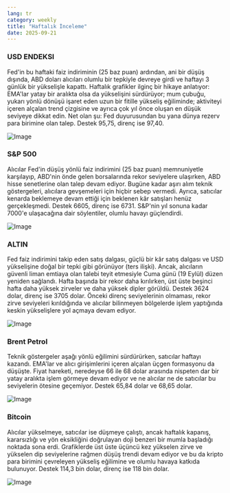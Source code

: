```yaml
---
lang: tr
category: weekly
title: "Haftalık İnceleme"
date: 2025-09-21
---
```


### USD ENDEKSI

Fed'in bu haftaki faiz indiriminin (25 baz puan) ardından, ani bir düşüş dışında, ABD doları alıcıları olumlu bir tepkiyle devreye girdi ve haftayı 3 günlük bir yükselişle kapattı. Haftalık grafikler ilginç bir hikaye anlatıyor: EMA'lar yatay bir aralıkta olsa da yükselişini sürdürüyor; mum çubuğu, yukarı yönlü dönüşü işaret eden uzun bir fitille yükseliş eğiliminde; aktiviteyi içeren alçalan trend çizgisine ve ayrıca çok yıl önce oluşan en düşük seviyeye dikkat edin. Net olan şu: Fed duyurusundan bu yana dünya rezerv para birimine olan talep. Destek 95,75, direnç ise 97,40.

![Image](https://markleighedu.github.io/img/Sep-2025/21-Sep-2025/usdindex.jpg)

### S&P 500

Alıcılar Fed'in düşüş yönlü faiz indirimini (25 baz puan) memnuniyetle karşılayıp, ABD'nin önde gelen borsalarında rekor seviyelere ulaşırken, ABD hisse senetlerine olan talep devam ediyor. Bugüne kadar aşırı alım teknik göstergeleri, alıcılara gevşemeleri için hiçbir sebep vermedi. Ayrıca, satıcılar kenarda beklemeye devam ettiği için beklenen kâr satışları henüz gerçekleşmedi. Destek 6605, direnç ise 6731. S&P'nin yıl sonuna kadar 7000'e ulaşacağına dair söylentiler, olumlu havayı güçlendirdi.

![Image](https://markleighedu.github.io/img/Sep-2025/21-Sep-2025/sp500.jpg)

### ALTIN

Fed faiz indirimini takip eden satış dalgası, güçlü bir kâr satış dalgası ve USD yükselişine doğal bir tepki gibi görünüyor (ters ilişki). Ancak, alıcıların güvenli liman emtiaya olan talebi teyit etmesiyle Cuma günü (19 Eylül) düzen yeniden sağlandı. Hafta başında bir rekor daha kırılırken, üst üste beşinci hafta daha yüksek zirveler ve daha yüksek dipler görüldü. Destek 3624 dolar, direnç ise 3705 dolar. Önceki direnç seviyelerinin olmaması, rekor zirve seviyeleri kırıldığında ve alıcılar bilinmeyen bölgelerde işlem yaptığında keskin yükselişlere yol açmaya devam ediyor.

![Image](https://markleighedu.github.io/img/Sep-2025/21-Sep-2025/gold.jpg)

### Brent Petrol

Teknik göstergeler aşağı yönlü eğilimini sürdürürken, satıcılar haftayı kazandı. EMA'lar ve alıcı girişimlerini içeren alçalan üçgen formasyonu da düşüşte. Fiyat hareketi, neredeyse 66 ile 68 dolar arasında nispeten dar bir yatay aralıkta işlem görmeye devam ediyor ve ne alıcılar ne de satıcılar bu seviyelerin ötesine geçemiyor. Destek 65,84 dolar ve 68,65 dolar.

![Image](https://markleighedu.github.io/img/Sep-2025/21-Sep-2025/brentoil.jpg)

### Bitcoin

Alıcılar yükselmeye, satıcılar ise düşmeye çalıştı, ancak haftalık kapanış, kararsızlığı ve yön eksikliğini doğrulayan doji benzeri bir mumla başladığı noktada sona erdi. Grafiklerde üst üste üçüncü kez yükselen zirve ve yükselen dip seviyelerine rağmen düşüş trendi devam ediyor ve bu da kripto para birimini çevreleyen yükseliş eğilimine ve olumlu havaya katkıda bulunuyor. Destek 114,3 bin dolar, direnç ise 118 bin dolar.

![Image](https://markleighedu.github.io/img/Sep-2025/21-Sep-2025/bitcoin.jpg)

